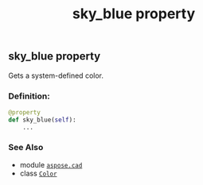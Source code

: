 ﻿---
title: sky_blue property
second_title: Aspose.CAD for Python via .NET API References
description: 
type: docs
weight: 1460
url: /python-net/aspose.cad/color/sky_blue/
is_root: false
---

## sky_blue property


Gets a system-defined color.
### Definition:
```python
@property
def sky_blue(self):
    ...
```

### See Also
* module [`aspose.cad`](../../)
* class [`Color`](/cad/python-net/aspose.cad/color)
